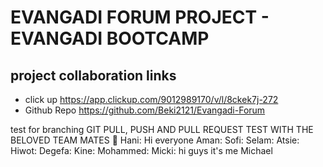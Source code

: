 # EVANGADI FORUM PROJECT - EVANGADI BOOTCAMP

## project collaboration links

- click up https://app.clickup.com/9012989170/v/l/8ckek7j-272
- Github Repo https://github.com/Beki2121/Evangadi-Forum

test for branching
GIT PULL, PUSH AND PULL REQUEST TEST WITH THE BELOVED TEAM MATES 🤝
Hani: Hi everyone
Aman:
Sofi:
Selam:
Atsie:
Hiwot:
Degefa:
Kine:
Mohammed:
Micki: hi guys it's me Michael
